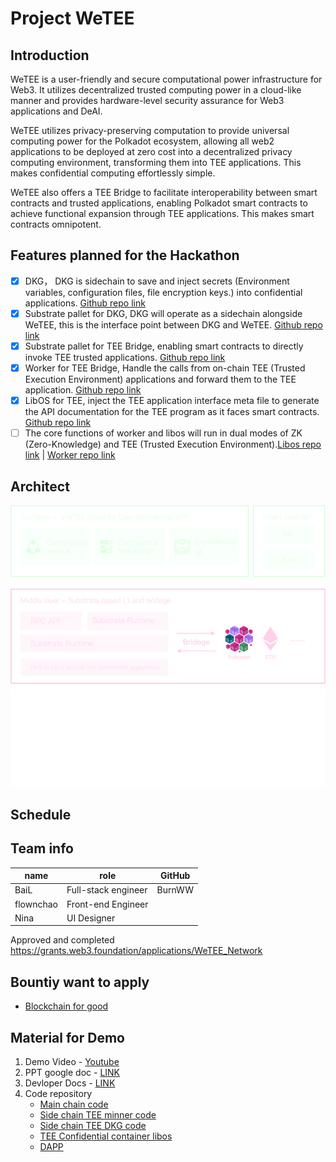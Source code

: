 # Project WeTEE
## Introduction
WeTEE is a user-friendly and secure computational power infrastructure for Web3. It utilizes decentralized trusted computing power in a cloud-like manner and provides hardware-level security assurance for Web3 applications and DeAI.

WeTEE utilizes privacy-preserving computation to provide universal computing power for the Polkadot ecosystem, allowing all web2 applications to be deployed at zero cost into a decentralized privacy computing environment, transforming them into TEE applications. This makes confidential computing effortlessly simple.

WeTEE also offers a TEE Bridge to facilitate interoperability between smart contracts and trusted applications, enabling Polkadot smart contracts to achieve functional expansion through TEE applications. This makes smart contracts omnipotent.

## Features planned for the Hackathon
- [x]  DKG， DKG is sidechain to save and inject secrets (Environment variables, configuration files, file encryption keys.) into confidential applications.  [Github repo link](https://github.com/wetee-dao/dsecret/tree/polkadot-2024-hackathon)
- [x] Substrate pallet for DKG, DKG will operate as a sidechain alongside WeTEE, this is the interface point between DKG and WeTEE. [Github repo link](https://github.com/wetee-dao/chain/tree/polkadot-2024-hackathon)
- [x] Substrate pallet for TEE Bridge, enabling smart contracts to directly invoke TEE trusted applications. [Github repo link](https://github.com/wetee-dao/chain/tree/polkadot-2024-hackathon)
- [x] Worker for TEE Bridge, Handle the calls from on-chain TEE (Trusted Execution Environment) applications and forward them to the TEE application. [Github repo link](https://github.com/wetee-dao/worker/tree/polkadot-2024-hackathon)
- [x] LibOS for TEE, inject the TEE application interface meta file to generate the API documentation for the TEE program as it faces smart contracts. [Github repo link](https://github.com/wetee-dao/libos-entry/tree/polkadot-2024-hackathon)
- [ ] The core functions of worker and libos will run in dual modes of ZK (Zero-Knowledge) and TEE (Trusted Execution Environment).[Libos repo link](https://github.com/wetee-dao/libos-entry/tree/polkadot-2024-hackathon) | [Worker repo link](https://github.com/wetee-dao/worker/tree/polkadot-2024-hackathon)

## Architect
![Architecture](./doc/arch.png)

## Schedule

## Team info
| name         | role         | GitHub |
| ----------- | ----------- | -----------  |
| BaiL       | Full-stack engineer  | BurnWW   |
| flownchao  | Front-end Engineer     |     |
| Nina       | UI Designer   |        |

Approved and completed https://grants.web3.foundation/applications/WeTEE_Network

##  Bountiy want to apply 
 - [Blockchain for good](https://dorahacks.io/hackathon/polkadot-2024-singapore/bounties-details#blockchain-for-good)

## Material for Demo
1. Demo Video - [Youtube](https://youtu.be/QveGcIUHLeE)
2. PPT google doc - [LINK](https://drive.google.com/file/d/1bX5nDMbrPtKXYLLJmnNotGM87QUc-9Ht/view?usp=sharing)
3. Devloper Docs - [LINK](https://wetee.gitbook.io/docment) 
4. Code repository
    - [Main chain code](https://github.com/wetee-dao/chain)
    - [Side chain TEE minner code](https://github.com/wetee-dao/tee-worker)
    - [Side chain TEE DKG code](https://github.com/wetee-dao/tee-dsecret)
    - [TEE Confidential container libos](https://github.com/wetee-dao/libos-entry)
    - [DAPP](https://github.com/wetee-dao/dapp)